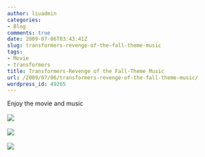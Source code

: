 ```yaml
---
author: liuadmin
categories:
- Blog
comments: true
date: 2009-07-06T03:43:41Z
slug: transformers-revenge-of-the-fall-theme-music
tags:
- Movie
- transformers
title: Transformers-Revenge of the Fall-Theme Music
url: /2009/07/06/transformers-revenge-of-the-fall-theme-music/
wordpress_id: 49265
---
```


Enjoy the movie and music<br /><br />![](http://news.kehuan.net/200808/2008081915043539914.jpg)<br /><br />![](http://pic.hsw.cn/0/10/28/15/10281535_738266.jpg)<br /><br />![](http://img4.cache.netease.com/ent/2009/6/17/200906171432513eec7.jpg)<br /><br />
